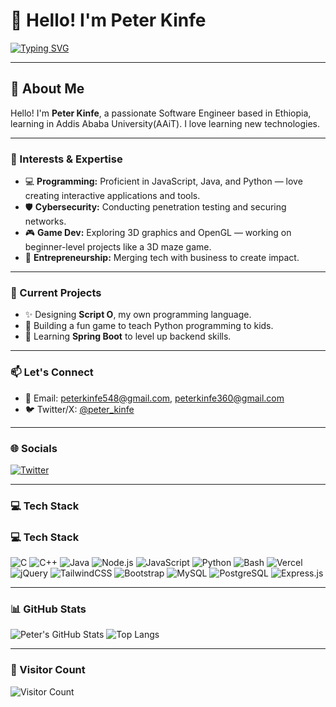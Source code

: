 # 👋 Hello! I'm Peter Kinfe

[![Typing SVG](https://readme-typing-svg.herokuapp.com?color=00FF99&lines=Software+Engineer+learning+in+AAiT;Cybersecurity+and+Game+Dev+Explorer;Building+Script+O+Language;Learning+Spring+Boot)](https://git.io/typing-svg)

---

## 💫 About Me

Hello! I'm **Peter Kinfe**, a passionate Software Engineer based in Ethiopia, learning in Addis Ababa University(AAiT). I love learning new technologies.

---

### 🌟 Interests & Expertise

- 💻 **Programming:** Proficient in JavaScript, Java, and Python — love creating interactive applications and tools.
- 🛡️ **Cybersecurity:** Conducting penetration testing and securing networks.
- 🎮 **Game Dev:** Exploring 3D graphics and OpenGL — working on beginner-level projects like a 3D maze game.
- 🚀 **Entrepreneurship:** Merging tech with business to create impact.

---

### 🚀 Current Projects

- ✨ Designing **Script O**, my own programming language.
- 🧠 Building a fun game to teach Python programming to kids.
- 🌱 Learning **Spring Boot** to level up backend skills.

---

### 📫 Let's Connect

- 📧 Email: [peterkinfe548@gmail.com](mailto:peterkinfe548@gmail.com), [peterkinfe360@gmail.com](mailto:peterkinfe360@gmail.com)  
- 🐦 Twitter/X: [@peter_kinfe](https://x.com/peter_kinfe)

---

### 🌐 Socials

[![Twitter](https://img.shields.io/badge/Twitter-1DA1F2?style=for-the-badge&logo=twitter&logoColor=white)](https://x.com/peter_kinfe)

---

### 💻 Tech Stack

### 💻 Tech Stack

![C](https://img.shields.io/badge/C-00599C?style=flat-square&logo=c&logoColor=white)
![C++](https://img.shields.io/badge/C++-00599C?style=flat-square&logo=c%2B%2B&logoColor=white)
![Java](https://img.shields.io/badge/Java-007396?style=flat-square&logo=java&logoColor=white)
![Node.js](https://img.shields.io/badge/Node.js-339933?style=flat-square&logo=nodedotjs&logoColor=white)
![JavaScript](https://img.shields.io/badge/JavaScript-F7DF1E?style=flat-square&logo=javascript&logoColor=black)
![Python](https://img.shields.io/badge/Python-3776AB?style=flat-square&logo=python&logoColor=white)
![Bash](https://img.shields.io/badge/Bash-4EAA25?style=flat-square&logo=gnu-bash&logoColor=white)
![Vercel](https://img.shields.io/badge/Vercel-000000?style=flat-square&logo=vercel&logoColor=white)
![jQuery](https://img.shields.io/badge/jQuery-0769AD?style=flat-square&logo=jquery&logoColor=white)
![TailwindCSS](https://img.shields.io/badge/TailwindCSS-06B6D4?style=flat-square&logo=tailwind-css&logoColor=white)
![Bootstrap](https://img.shields.io/badge/Bootstrap-7952B3?style=flat-square&logo=bootstrap&logoColor=white)
![MySQL](https://img.shields.io/badge/MySQL-4479A1?style=flat-square&logo=mysql&logoColor=white)
![PostgreSQL](https://img.shields.io/badge/Postgres-336791?style=flat-square&logo=postgresql&logoColor=white)
![Express.js](https://img.shields.io/badge/Express.js-000000?style=flat-square&logo=express&logoColor=white)

---

### 📊 GitHub Stats

![Peter's GitHub Stats](https://github-readme-stats.vercel.app/api?username=p3ter-dev&show_icons=true&theme=radical)
![Top Langs](https://github-readme-stats.vercel.app/api/top-langs/?username=p3ter-dev&layout=compact&theme=radical)

---

### 👀 Visitor Count

![Visitor Count](https://komarev.com/ghpvc/?username=p3ter-dev&style=flat-square&color=brightgreen)
